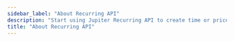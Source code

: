 ```yaml
---
sidebar_label: "About Recurring API"
description: "Start using Jupiter Recurring API to create time or price based recurring orders."
title: "About Recurring API"
---
```


<head>
    <title>Recurring API</title>
    <meta name="twitter:card" content="summary" />
</head>
